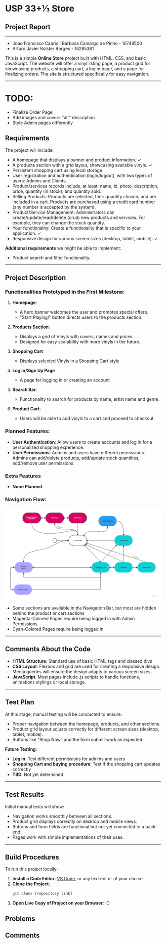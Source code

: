 # USP 33+&frac13; Store

## Project Report
---
- Joao Francisco Caprioli Barbosa Camargo de Pinho - 10748500
- Arturo Javier Kolster Borges - 16285381

This is a simple **Online Store** project built with HTML, CSS, and basic JavaScript. The website will offer a vinyl listing page, a product grid for showcasing products, a shopping cart, a log in page, and a page for finalizing orders. The site is structured specifically for easy navigation.

---
# TODO:
   - Finalize Order Page
   - Add images and covers "alt" description
   - Style Admin pages differently


## Requirements
The project will include:
- A homepage that displays a banner and product information. &check;
- A products section with a grid layout, showcasing available vinyls. &check;
- Persistent shopping cart using local storage.
- User registration and authentication (login/logout), with two types of users: Admins and Clients.
- Product/services records include, at least: name, id, photo, description, price, quantity (in stock), and quantity sold.
- Selling Products: Products are selected, their quantity chosen, and are included in a cart. Products are purchased using a credit card number (any number is accepted by the system).
- Product/Service Management: Administrators can create/update/read/delete (crud) new products and services. For example, they can change the stock quantity.
- Your functionality: Create a functionality that is specific to your application. &check;
- Responsive design for various screen sizes (desktop, tablet, mobile). &check;

**Additional requirements** we might be able to implement:
- Product search and filter functionality.

---

## Project Description

### Functionalities Prototyped in the First Milestone:
1. **Homepage**:
   - A hero banner welcomes the user and promotes special offers.
   - "Start Playing!" button directs users to the products section.
   
2. **Products Section**:
   - Displays a grid of Vinyls with covers, names and prices.
   - Designed for easy scalability with more vinyls in the future.

3. **Shopping Cart**
   - Displays selected Vinyls in a Shopping Cart style

4. **Log in/Sign Up Page**
   - A page for logging in or creating an account

5. **Search Bar**: 
   - Functionality to search for products by name, artist name and genre.

6. **Product Cart**:
   - Users will be able to add vinyls to a cart and proceed to checkout.

### Planned Features:
- **User Authentication**: Allow users to create accounts and log in for a personalized shopping experience.
- **User Permissions**: Admins and users have different permissions. Admins can add/delete products, add/update stock quantities, add/remove user permissions.


### Extra Features
- **None Planned**
  
### Navigation Flow:

![Navigation Diagram](./diagram.png)

- Some sections are available in the Navigation Bar, but most are hidden behind the product or cart sections
- Magenta-Colored Pages require being logged in with Admin Permissions
- Cyan-Colored Pages require being logged in

---

## Comments About the Code
- **HTML Structure**: Standard use of basic HTML tags and classed divs
- **CSS Layout**: Flexbox and grid are used for creating a responsive design. Media queries will ensure the design adapts to various screen sizes.
- **JavaScript**: Most pages include .js scripts to handle functions, animations stylings or local storage.

---

## Test Plan
At this stage, manual testing will be conducted to ensure:
- Proper navigation between the homepage, products, and other sections.
- Product grid layout adjusts correctly for different screen sizes (desktop, tablet, mobile).
- Buttons like "Shop Now" and the form submit work as expected.

**Future Testing**:
- **Log in**: Test different permissions for admins and users
- **Shopping Cart and buying procedure**: Test if the shopping cart updates correctly
- **TBD**: Not yet determined
---

## Test Results
Initial manual tests will show:
- Navigation works smoothly between all sections.
- Product grid displays correctly on desktop and mobile views.
- Buttons and form fields are functional but not yet connected to a back-end.
- Pages work with simple implementations of their uses.
---

## Build Procedures
To run this project locally:
1. **Install a Code Editor**: [VS Code](https://code.visualstudio.com/), or any text editor of your choice.
2. **Clone the Project**: 
   ```bash
   git clone [repository link]
3. **Open Live Copy of Project on your Browser**: :D

## Problems

## Comments

